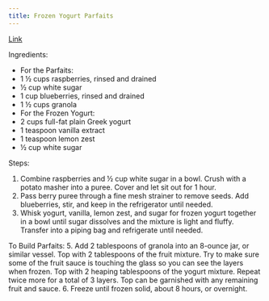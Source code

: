 ```yaml
---
title: Frozen Yogurt Parfaits
---
```


[Link](https://www.allrecipes.com/recipe/8395550/make-ahead-frozen-yogurt-parfaits/)

Ingredients:
- For the Parfaits:
- 1 ½ cups raspberries, rinsed and drained
- ½ cup white sugar
- 1 cup blueberries, rinsed and drained
- 1 ½ cups granola
- For the Frozen Yogurt:
- 2 cups full-fat plain Greek yogurt
- 1 teaspoon vanilla extract
- 1 teaspoon lemon zest
- ½ cup white sugar

Steps:
1. Combine raspberries and ½ cup white sugar in a bowl. Crush with a potato masher into a puree. Cover and let sit out for 1 hour.
2. Pass berry puree through a fine mesh strainer to remove seeds. Add blueberries, stir, and keep in the refrigerator until needed.
3. Whisk yogurt, vanilla, lemon zest, and sugar for frozen yogurt together in a bowl until sugar dissolves and the mixture is light and fluffy. Transfer into a piping bag and refrigerate until needed.

To Build Parfaits:
5. Add 2 tablespoons of granola into an 8-ounce jar, or similar vessel. Top with 2 tablespoons of the fruit mixture. Try to make sure some of the fruit sauce is touching the glass so you can see the layers when frozen. Top with 2 heaping tablespoons of the yogurt mixture. Repeat twice more for a total of 3 layers. Top can be garnished with any remaining fruit and sauce.
6. Freeze until frozen solid, about 8 hours, or overnight.
